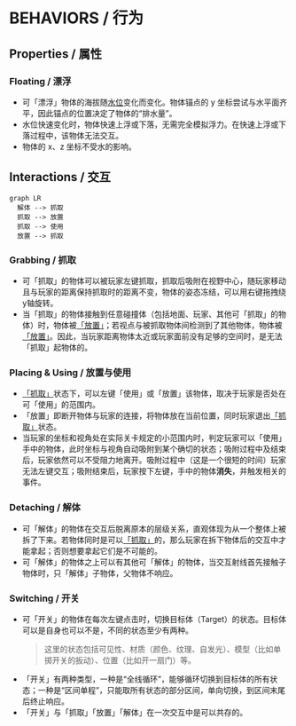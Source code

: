 # BEHAVIORS / 行为

## Properties / 属性

### Floating / 漂浮

- 可「漂浮」物体的海拔随[水位]变化而变化。物体锚点的 y 坐标尝试与水平面齐平，因此锚点的位置决定了物体的“排水量”。
- 水位快速变化时，物体快速上浮或下落，无需完全模拟浮力。在快速上浮或下落过程中，该物体无法交互。
- 物体的 x、z 坐标不受水的影响。

## Interactions / 交互

```mermaid
graph LR
  解体 --> 抓取
  抓取 --> 放置
  抓取 --> 使用
  放置 --> 抓取
```

### Grabbing / 抓取

- 可「抓取」的物体可以被玩家左键抓取，抓取后吸附在视野中心，随玩家移动且与玩家的距离保持抓取时的距离不变，物体的姿态冻结，可以用右键拖拽绕y轴旋转。
- 当「抓取」的物体接触到任意碰撞体（包括地面、玩家、其他可「抓取」的物体）时，物体被[「放置」]；若视点与被抓取物体间检测到了其他物体，物体被[「放置」]。因此，当玩家距离物体太近或玩家面前没有足够的空间时，是无法「抓取」起物体的。

### Placing & Using / 放置与使用

- [「抓取」]状态下，可以左键「使用」或「放置」该物体，取决于玩家是否处在可「使用」的范围内。
- 「放置」即断开物体与玩家的连接，将物体放在当前位置，同时玩家退出[「抓取」]状态。
- 当玩家的坐标和视角处在实际关卡规定的小范围内时，判定玩家可以「使用」手中的物体，此时坐标与视角自动吸附到某个确切的状态；吸附过程中及结束后，玩家依然可以不受阻力地离开。吸附过程中（这是一个很短的时间）玩家无法左键交互；吸附结束后，玩家按下左键，手中的物体**消失**，并触发相关的事件。

### Detaching / 解体

- 可「解体」的物体在交互后脱离原本的层级关系，直观体现为从一个整体上被拆了下来。若物体同时是可以[「抓取」]的，那么玩家在拆下物体后的交互中才能拿起；否则想要拿起它们是不可能的。
- 可「解体」的物体之上可以有其他可「解体」的物体，当交互射线首先接触子物体时，只「解体」子物体，父物体不响应。

### Switching / 开关

- 可「开关」的物体在每次左键点击时，切换目标体（Target）的状态。目标体可以是自身也可以不是，不同的状态至少有两种。
    > 这里的状态包括可见性、材质（颜色、纹理、自发光）、模型（比如单掷开关的扳动）、位置（比如开一扇门）等。
- 「开关」有两种类型，一种是“全线循环”，能够循环切换到目标体的所有状态；一种是“区间单程”，只能取所有状态的部分区间，单向切换，到区间末尾后终止响应。
- 「开关」与「抓取」「放置」「解体」在一次交互中是可以共存的。

[「抓取」]: Behaviors.md#Grabbing--抓取
[「放置」]: Behaviors.md#Placing-&-Using--放置与使用
[水位]: Water.md
